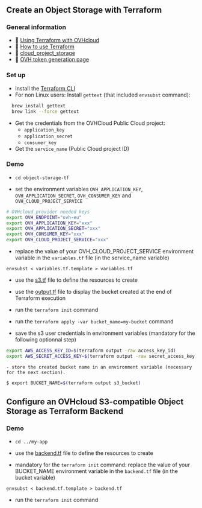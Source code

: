 # 

## Create an Object Storage with Terraform

### General information
 - 🔗 [Using Terraform with OVHcloud](https://help.ovhcloud.com/csm/fr-terraform-at-ovhcloud?id=kb_article_view&sysparm_article=KB0054776)
 - 🔗 [How to use Terraform](https://help.ovhcloud.com/csm/en-gb-public-cloud-compute-terraform?id=kb_article_view&sysparm_article=KB0050787)
 - 🔗 [cloud_project_storage](https://registry.terraform.io/providers/ovh/ovh/latest/docs/resources/cloud_project_storage)
 - 🔗 [OVH token generation page](https://www.ovh.com/auth/api/createToken?GET=/*&POST=/*&PUT=/*&DELETE=/*)

### Set up
  - Install the [Terraform CLI](https://www.terraform.io/downloads.html)
  - For non Linux users: Install `gettext` (that included `envsubst` command):
```bash
  brew install gettext
  brew link --force gettext
```
  - Get the credentials from the OVHCloud Public Cloud project:
    - `application_key`
    - `application_secret`
    - `consumer_key`
  - Get the `service_name` (Public Cloud project ID)

### Demo

  - `cd object-storage-tf`

  - set the environment variables `OVH_APPLICATION_KEY`, `OVH_APPLICATION_SECRET`, `OVH_CONSUMER_KEY` and `OVH_CLOUD_PROJECT_SERVICE`

```bash
# OVHcloud provider needed keys
export OVH_ENDPOINT="ovh-eu"
export OVH_APPLICATION_KEY="xxx"
export OVH_APPLICATION_SECRET="xxx"
export OVH_CONSUMER_KEY="xxx"
export OVH_CLOUD_PROJECT_SERVICE="xxx"
```

  - replace the value of your OVH_CLOUD_PROJECT_SERVICE environment variable in the `variables.tf` file (in the service_name variable)

`envsubst < variables.tf.template > variables.tf`

  - use the [s3.tf](./s3.tf) file to define the resources to create
  - use the [output.tf](output.tf) file to display the bucket created at the end of Terraform execution
  - run the `terraform init` command
  - run the `terraform apply -var bucket_name=my-bucket` command

  - save the s3 user credentials in environment variables (mandatory for the following optionnal step)
```bash
export AWS_ACCESS_KEY_ID=$(terraform output -raw access_key_id)
export AWS_SECRET_ACCESS_KEY=$(terraform output -raw secret_access_key)
```

    - store the created bucket name in an environment variable (necessary for the next section).

```bash
$ export BUCKET_NAME=$(terraform output s3_bucket)
```

## Configure an OVHcloud S3-compatible Object Storage as Terraform Backend

### Demo

  - `cd ../my-app`

  - use the [backend.tf](./my-app/backend.tf.template) file to define the resources to create

  - mandatory for the `terraform init` command: replace the value of your BUCKET_NAME environment variable in the `backend.tf` file (in the bucket variable)

`envsubst < backend.tf.template > backend.tf`

  - run the `terraform init` command
